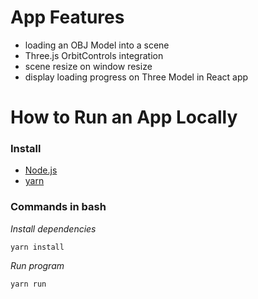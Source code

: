 # App Features

- loading an OBJ Model into a scene
- Three.js OrbitControls integration
- scene resize on window resize
- display loading progress on Three Model in React app

# How to Run an App Locally
### Install
- [Node.js](https://nodejs.org/es/download/)
- [yarn](https://classic.yarnpkg.com/en/docs/install)
### Commands in bash
_Install dependencies_
```
yarn install
```
_Run program_
```
yarn run
```



